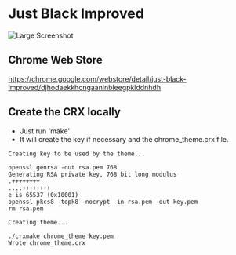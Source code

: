 # Just Black Improved

![Large Screenshot](storeimages/large_promo_tile.png)


## Chrome Web Store

https://chrome.google.com/webstore/detail/just-black-improved/djhodaekkhcngaaninbleegpklddnhdh


## Create the CRX locally

 * Just run 'make'
 * It will create the key if necessary and the chrome_theme.crx file.

```
Creating key to be used by the theme...

openssl genrsa -out rsa.pem 768
Generating RSA private key, 768 bit long modulus
.++++++++
....++++++++
e is 65537 (0x10001)
openssl pkcs8 -topk8 -nocrypt -in rsa.pem -out key.pem
rm rsa.pem

Creating theme...

./crxmake chrome_theme key.pem
Wrote chrome_theme.crx
```
